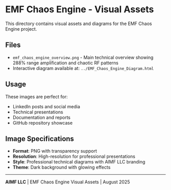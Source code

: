 # EMF Chaos Engine - Visual Assets

This directory contains visual assets and diagrams for the EMF Chaos Engine project.

## Files

- `emf_chaos_engine_overview.png` - Main technical overview showing 288% range amplification and chaotic RF patterns
- Interactive diagram available at: `../EMF_Chaos_Engine_Diagram.html`

## Usage

These images are perfect for:
- LinkedIn posts and social media
- Technical presentations
- Documentation and reports
- GitHub repository showcase

## Image Specifications

- **Format**: PNG with transparency support
- **Resolution**: High-resolution for professional presentations
- **Style**: Professional technical diagrams with AIMF LLC branding
- **Theme**: Dark background with glowing effects

---

**AIMF LLC** | EMF Chaos Engine Visual Assets | August 2025
